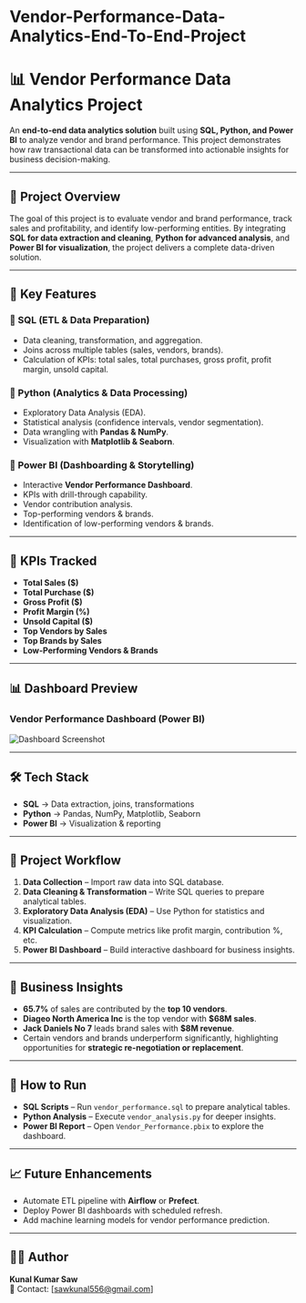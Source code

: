 # Vendor-Performance-Data-Analytics-End-To-End-Project
# 📊 Vendor Performance Data Analytics Project  

An **end-to-end data analytics solution** built using **SQL, Python, and Power BI** to analyze vendor and brand performance. This project demonstrates how raw transactional data can be transformed into actionable insights for business decision-making.  

---

## 🚀 Project Overview  

The goal of this project is to evaluate vendor and brand performance, track sales and profitability, and identify low-performing entities. By integrating **SQL for data extraction and cleaning**, **Python for advanced analysis**, and **Power BI for visualization**, the project delivers a complete data-driven solution.  

---

## 🔑 Key Features  

### 🔹 SQL (ETL & Data Preparation)  
- Data cleaning, transformation, and aggregation.  
- Joins across multiple tables (sales, vendors, brands).  
- Calculation of KPIs: total sales, total purchases, gross profit, profit margin, unsold capital.  

### 🔹 Python (Analytics & Data Processing)  
- Exploratory Data Analysis (EDA).  
- Statistical analysis (confidence intervals, vendor segmentation).  
- Data wrangling with **Pandas & NumPy**.  
- Visualization with **Matplotlib & Seaborn**.  

### 🔹 Power BI (Dashboarding & Storytelling)  
- Interactive **Vendor Performance Dashboard**.  
- KPIs with drill-through capability.  
- Vendor contribution analysis.  
- Top-performing vendors & brands.  
- Identification of low-performing vendors & brands.  

---

## 📌 KPIs Tracked  

- **Total Sales ($)**  
- **Total Purchase ($)**  
- **Gross Profit ($)**  
- **Profit Margin (%)**  
- **Unsold Capital ($)**  
- **Top Vendors by Sales**  
- **Top Brands by Sales**  
- **Low-Performing Vendors & Brands**  

---

## 📊 Dashboard Preview  

### Vendor Performance Dashboard (Power BI)  
![Dashboard Screenshot](a08f4812-5c55-47c4-a50c-43305fa2d105.png)  

---

## 🛠️ Tech Stack  

- **SQL** → Data extraction, joins, transformations  
- **Python** → Pandas, NumPy, Matplotlib, Seaborn  
- **Power BI** → Visualization & reporting  

---

## 📂 Project Workflow  

1. **Data Collection** – Import raw data into SQL database.  
2. **Data Cleaning & Transformation** – Write SQL queries to prepare analytical tables.  
3. **Exploratory Data Analysis (EDA)** – Use Python for statistics and visualization.  
4. **KPI Calculation** – Compute metrics like profit margin, contribution %, etc.  
5. **Power BI Dashboard** – Build interactive dashboard for business insights.  

---

## 🎯 Business Insights  

- **65.7%** of sales are contributed by the **top 10 vendors**.  
- **Diageo North America Inc** is the top vendor with **$68M sales**.  
- **Jack Daniels No 7** leads brand sales with **$8M revenue**.  
- Certain vendors and brands underperform significantly, highlighting opportunities for **strategic re-negotiation or replacement**.  

---

## 📌 How to Run  

- **SQL Scripts** – Run `vendor_performance.sql` to prepare analytical tables.  
- **Python Analysis** – Execute `vendor_analysis.py` for deeper insights.  
- **Power BI Report** – Open `Vendor_Performance.pbix` to explore the dashboard.  

---

## 📈 Future Enhancements  

- Automate ETL pipeline with **Airflow** or **Prefect**.  
- Deploy Power BI dashboards with scheduled refresh.  
- Add machine learning models for vendor performance prediction.  

---

## 👨‍💻 Author  

**Kunal Kumar Saw**  
📧 Contact: [sawkunal556@gmail.com]  
